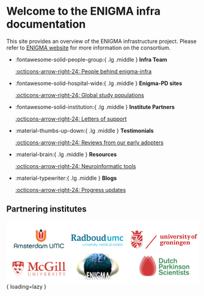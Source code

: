 # Welcome to the ENIGMA infra documentation

This site provides an overview of the ENIGMA infrastructure project. Please refer to [ENIGMA website](https://enigma.ini.usc.edu/about-2/) for more information on the consortium. 

<div class="grid cards" markdown>

-   :fontawesome-solid-people-group:{ .lg .middle } __Infra Team__
    

    [:octicons-arrow-right-24: People behind enigma-infra](team/people.md)

-   :fontawesome-solid-hospital-wide:{ .lg .middle } __Enigma-PD sites__
    

    [:octicons-arrow-right-24: Global study populations](wg/sites.md)

-   :fontawesome-solid-institution:{ .lg .middle } __Institute Partners__
    

    [:octicons-arrow-right-24: Letters of support](partners/LoS.md)

-   :material-thumbs-up-down:{ .lg .middle } __Testimonials__
    

    [:octicons-arrow-right-24: Reviews from our early adopters](reviews/testimonials.md)

-   :material-brain:{ .lg .middle } __Resources__
    

    [:octicons-arrow-right-24: Neuroinformatic tools](resources/open_science_toolstack.md)

-   :material-typewriter:{ .lg .middle } __Blogs__
    

    [:octicons-arrow-right-24: Progress updates](blog)

</div>


## **Partnering institutes**

![logos](./assests/logos/Logo_Strip.png){ loading=lazy }